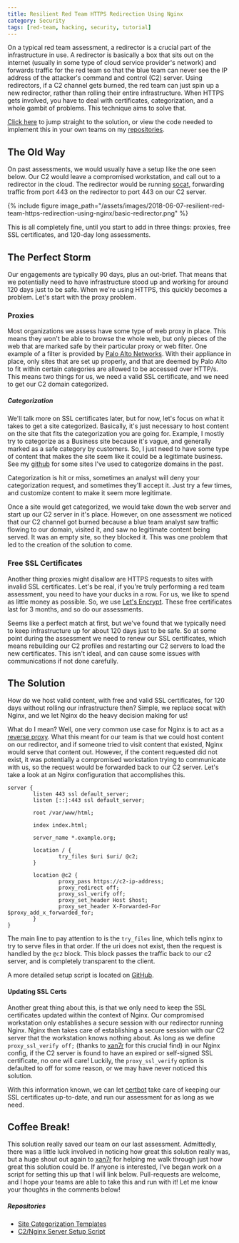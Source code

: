```yaml
---
title: Resilient Red Team HTTPS Redirection Using Nginx
category: Security
tags: [red-team, hacking, security, tutorial]
---
```



On a typical red team assessment, a redirector is a crucial part of the infrastructure in use. A redirector is basically a box that sits out on the internet (usually in some type of cloud service provider's network) and forwards traffic for the red team so that the blue team can never see the IP address of the attacker's command and control (C2) server. Using redirectors, if a C2 channel gets burned, the red team can just spin up a new redirector, rather than rolling their entire infrastructure. When HTTPS gets involved, you have to deal with certificates, categorization, and a whole gambit of problems. This technique aims to solve that.

[Click here](#the-solution) to jump straight to the solution, or view the code needed to implement this in your own teams on my [repositories](#repositories).


## The Old Way

On past assessments, we would usually have a setup like the one seen below. Our C2 would leave a compromised workstation, and call out to a redirector in the cloud. The redirector would be running [socat](http://www.dest-unreach.org/socat/doc/socat.html), forwarding traffic from port 443 on the redirector to port 443 on our C2 server.

{% include figure image_path="/assets/images/2018-06-07-resilient-red-team-https-redirection-using-nginx/basic-redirector.png" %}

This is all completely fine, until you start to add in three things: proxies, free SSL certificates, and 120-day long assessments.

## The Perfect Storm

Our engagements are typically 90 days, plus an out-brief. That means that we potentially need to have infrastructure stood up and working for around 120 days just to be safe. When we're using HTTPS, this quickly becomes a problem. Let's start with the proxy problem.


### Proxies

Most organizations we assess have some type of web proxy in place. This means they won't be able to browse the whole web, but only pieces of the web that are marked safe by their particular proxy or web filter. One example of a filter is provided by [Palo Alto Networks](https://urlfiltering.paloaltonetworks.com/). With their appliance in place, only sites that are set up properly, and that are deemed by Palo Alto to fit within certain categories are allowed to be accessed over HTTP/s. This means two things for us, we need a valid SSL certificate, and we need to get our C2 domain categorized.

##### Categorization

We'll talk more on SSL certificates later, but for now, let's focus on what it takes to get a site categorized. Basically, it's just necessary to host content on the site that fits the categorization you are going for. Example, I mostly try to categorize as a Business site because it's vague, and generally marked as a safe category by customers. So, I just need to have some type of content that makes the site seem like it could be a legitimate business. See my [github](https://github.com/audrummer15/cat-sites) for some sites I've used to categorize domains in the past.

Categorization is hit or miss, sometimes an analyst will deny your categorization request, and sometimes they'll accept it. Just try a few times, and customize content to make it seem more legitimate.

Once a site would get categorized, we would take down the web server and start up our C2 server in it's place. However, on one assessment we noticed that our C2 channel got burned because a blue team analyst saw traffic flowing to our domain, visited it, and saw no legitimate content being served. It was an empty site, so they blocked it. This was one problem that led to the creation of the solution to come.

### Free SSL Certificates

Another thing proxies might disallow are HTTPS requests to sites with invalid SSL certificates. Let's be real, if you're truly performing a red team assessment, you need to have your ducks in a row. For us, we like to spend as little money as possible. So, we use [Let's Encrypt](https://letsencrypt.org/). These free certificates last for 3 months, and so do our assessments.

Seems like a perfect match at first, but we've found that we typically need to keep infrastructure up for about 120 days just to be safe. So at some point during the assessment we need to renew our SSL certificates, which means rebuilding our C2 profiles and restarting our C2 servers to load the new certificates. This isn't ideal, and can cause some issues with communications if not done carefully.


## The Solution

How do we host valid content, with free and valid SSL certificates, for 120 days without rolling our infrastructure then? Simple, we replace socat with Nginx, and we let Nginx do the heavy decision making for us!

What do I mean? Well, one very common use case for Nginx is to act as a [reverse proxy](https://docs.nginx.com/nginx/admin-guide/web-server/reverse-proxy/). What this meant for our team is that we could host content on our redirector, and if someone tried to visit content that existed, Nginx would serve that content out. However, if the content requested did not exist, it was potentially a compromised workstation trying to communicate with us, so the request would be forwarded back to our C2 server. Let's take a look at an Nginx configuration that accomplishes this.

```nginx
server {
        listen 443 ssl default_server;
        listen [::]:443 ssl default_server;

        root /var/www/html;

        index index.html;

        server_name *.example.org;

        location / {
                try_files $uri $uri/ @c2;
        }

        location @c2 {
                proxy_pass https://c2-ip-address;
                proxy_redirect off;
                proxy_ssl_verify off;
                proxy_set_header Host $host;
                proxy_set_header X-Forwarded-For $proxy_add_x_forwarded_for;
        }
}
```

The main line to pay attention to is the `try_files` line, which tells nginx to try to serve files in that order. If the uri does not exist, then the request is handled by the `@c2` block. This block passes the traffic back to our c2 server, and is completely transparent to the client.

A more detailed setup script is located on [GitHub](https://github.com/audrummer15/now-you-see-me).


#### Updating SSL Certs

Another great thing about this, is that we only need to keep the SSL certificates updated within the context of Nginx. Our compromised workstation only establishes a secure session with our redirector running Nginx. Nginx then takes care of establishing a secure session with our C2 server that the workstation knows nothing about. As long as we define `proxy_ssl_verify off;` (thanks to [xan7r](https://github.com/xan7r) for this crucial find) in our Nginx config, if the C2 server is found to have an expired or self-signed SSL certificate, no one will care! Luckily, the `proxy_ssl_verify` option is defaulted to off for some reason, or we may have never noticed this solution.

With this information known, we can let [certbot](https://certbot.eff.org/) take care of keeping our SSL certificates up-to-date, and run our assessment for as long as we need.


## Coffee Break!

This solution really saved our team on our last assessment. Admittedly, there was a little luck involved in noticing how great this solution really was, but a huge shout out again to [xan7r](https://github.com/xan7r) for helping me walk through just how great this solution could be. If anyone is interested, I've began work on a script for setting this up that I will link below. Pull-requests are welcome, and I hope your teams are able to take this and run with it! Let me know your thoughts in the comments below!

##### Repositories

* [Site Categorization Templates](https://github.com/audrummer15/cat-sites)
* [C2/Nginx Server Setup Script](https://github.com/audrummer15/now-you-see-me)
